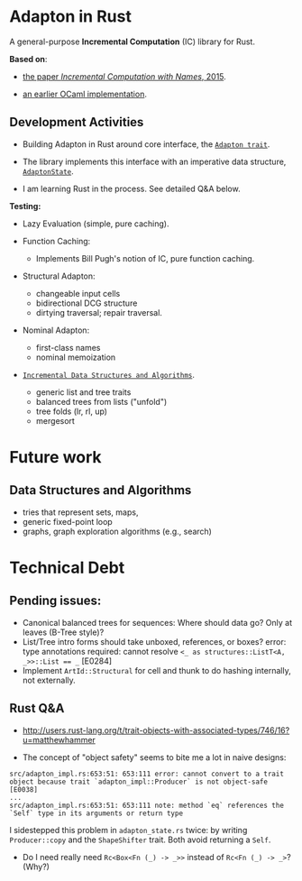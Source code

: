 Adapton in Rust
========================

A general-purpose **Incremental Computation** (IC) library for Rust.

**Based on**:

 - [the paper _Incremental Computation with Names_, 2015](http://arxiv.org/abs/1503.07792).

 - [an earlier OCaml implementation](https://github.com/plum-umd/adapton.ocaml).

Development Activities
-----------------------

 - Building Adapton in Rust around core interface, the
   [`Adapton trait`](https://github.com/plum-umd/adapton.rust/blob/master/src/adapton_sigs.rs#L7).
    
 - The library implements this interface with an imperative data structure,
   [`AdaptonState`](https://github.com/plum-umd/adapton.rust/blob/master/src/adapton_state.rs).

 - I am learning Rust in the process.  See detailed Q&A below.

**Testing:**

 - Lazy Evaluation (simple, pure caching).

 - Function Caching:
   - Implements Bill Pugh's notion of IC, pure function caching.

 - Structural Adapton:
   - changeable input cells
   - bidirectional DCG structure
   - dirtying traversal; repair traversal.

 - Nominal Adapton:
   - first-class names
   - nominal memoization

 - [`Incremental Data Structures and Algorithms`](https://github.com/plum-umd/adapton.rust/blob/master/src/structures.rs).
   - generic list and tree traits
   - balanced trees from lists ("unfold")
   - tree folds (lr, rl, up)
   - mergesort

Future work
============

Data Structures and Algorithms
-------------------------------------------
 - tries that represent sets, maps,
 - generic fixed-point loop
 - graphs, graph exploration algorithms (e.g., search)


Technical Debt
================

Pending issues:
-----------------
 - Canonical balanced trees for sequences: Where should data go? Only at leaves (B-Tree style)?
 - List/Tree intro forms should take unboxed, references, or boxes?
   error: type annotations required: cannot resolve `<_ as structures::ListT<A, _>>::List == _` [E0284]
 - Implement `ArtId::Structural` for cell and thunk to do hashing internally, not externally.

Rust Q&A
---------

 - http://users.rust-lang.org/t/trait-objects-with-associated-types/746/16?u=matthewhammer

 - The concept of "object safety" seems to bite me a lot in naive designs:
 
```
src/adapton_impl.rs:653:51: 653:111 error: cannot convert to a trait object because trait `adapton_impl::Producer` is not object-safe [E0038]
...
src/adapton_impl.rs:653:51: 653:111 note: method `eq` references the `Self` type in its arguments or return type
```

 I sidestepped this problem in `adapton_state.rs` twice: by writing `Producer::copy` and the `ShapeShifter` trait.  Both avoid returning a `Self`.

 - Do I need really need `Rc<Box<Fn (_) -> _>>` instead of `Rc<Fn (_) -> _>`? (Why?)

 
